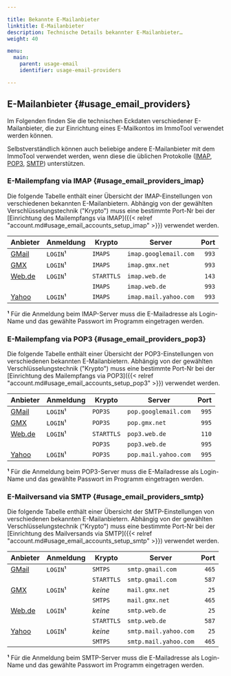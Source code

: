 ```yaml
---

title: Bekannte E-Mailanbieter
linktitle: E-Mailanbieter
description: Technische Details bekannter E-Mailanbieter…
weight: 40

menu:
  main:
    parent: usage-email
    identifier: usage-email-providers

---
```


## E-Mailanbieter {#usage_email_providers}

Im Folgenden finden Sie die technischen Eckdaten verschiedener E-Mailanbieter, die zur Einrichtung eines E-Mailkontos im ImmoTool verwendet werden können.

Selbstverständlich können auch beliebige andere E-Mailanbieter mit dem ImmoTool verwendet werden, wenn diese die üblichen Protokolle ([IMAP](http://de.wikipedia.org/wiki/Internet_Message_Access_Protocol), [POP3](http://de.wikipedia.org/wiki/Post_Office_Protocol), [SMTP](http://de.wikipedia.org/wiki/Simple_Mail_Transfer_Protocol)) unterstützen.


### E-Mailempfang via IMAP {#usage_email_providers_imap}

Die folgende Tabelle enthält einer Übersicht der IMAP-Einstellungen von verschiedenen bekannten E-Mailanbietern. Abhängig von der gewählten Verschlüsselungstechnik ("Krypto") muss eine bestimmte Port-Nr bei der [Einrichtung des Mailempfangs via IMAP]({{< relref "account.md#usage_email_accounts_setup_imap" >}}) verwendet werden.

| Anbieter | Anmeldung | Krypto     | Server                | Port  |
| -------- | --------- | ---------- | --------------------- | -----:|
| [GMail]  | `LOGIN`¹  | `IMAPS`    | `imap.googlemail.com` | `993` |
| [GMX]    | `LOGIN`¹  | `IMAPS`    | `imap.gmx.net`        | `993` |
| [Web.de] | `LOGIN`¹  | `STARTTLS` | `imap.web.de`         | `143` |
|          |           | `IMAPS`    | `imap.web.de`         | `993` |
| [Yahoo]  | `LOGIN`¹  | `IMAPS`    | `imap.mail.yahoo.com` | `993` |

**¹** Für die Anmeldung beim IMAP-Server muss die E-Mailadresse als Login-Name und das gewählte Passwort im Programm eingetragen werden.


### E-Mailempfang via POP3 {#usage_email_providers_pop3}

Die folgende Tabelle enthält einer Übersicht der POP3-Einstellungen von verschiedenen bekannten E-Mailanbietern. Abhängig von der gewählten Verschlüsselungstechnik ("Krypto") muss eine bestimmte Port-Nr bei der [Einrichtung des Mailempfangs via POP3]({{< relref "account.md#usage_email_accounts_setup_pop3" >}}) verwendet werden.

| Anbieter | Anmeldung | Krypto     | Server                | Port  |
| -------- | --------- | ---------- | --------------------- | -----:|
| [GMail]  | `LOGIN`¹  | `POP3S`    | `pop.googlemail.com`  | `995` |
| [GMX]    | `LOGIN`¹  | `POP3S`    | `pop.gmx.net`         | `995` |
| [Web.de] | `LOGIN`¹  | `STARTTLS` | `pop3.web.de`         | `110` |
|          |           | `POP3S`    | `pop3.web.de`         | `995` |
| [Yahoo]  | `LOGIN`¹  | `POP3S`    | `pop.mail.yahoo.com`  | `995` |

**¹** Für die Anmeldung beim POP3-Server muss die E-Mailadresse als Login-Name und das gewählte Passwort im Programm eingetragen werden.


### E-Mailversand via SMTP {#usage_email_providers_smtp}

Die folgende Tabelle enthält einer Übersicht der SMTP-Einstellungen von verschiedenen bekannten E-Mailanbietern. Abhängig von der gewählten Verschlüsselungstechnik ("Krypto") muss eine bestimmte Port-Nr bei der [Einrichtung des Mailversands via SMTP]({{< relref "account.md#usage_email_accounts_setup_smtp" >}}) verwendet werden.

| Anbieter | Anmeldung | Krypto     | Server                | Port  |
| -------- | --------- | ---------- | --------------------- | -----:|
| [GMail]  | `LOGIN`¹  | `SMTPS`    | `smtp.gmail.com`      | `465` |
|          |           | `STARTTLS` | `smtp.gmail.com`      | `587` |
| [GMX]    | `LOGIN`¹  | *keine*    | `mail.gmx.net`        | `25`  |
|          |           | `SMTPS`    | `mail.gmx.net`        | `465` |
| [Web.de] | `LOGIN`¹  | *keine*    | `smtp.web.de`         | `25`  |
|          |           | `STARTTLS` | `smtp.web.de`         | `587` |
| [Yahoo]  | `LOGIN`¹  | *keine*    | `smtp.mail.yahoo.com` | `25`  |
|          |           | `SMTPS`    | `smtp.mail.yahoo.com` | `465` |

**¹** Für die Anmeldung beim SMTP-Server muss die E-Mailadresse als Login-Name und das gewählte Passwort im Programm eingetragen werden.


[GMail]:  http://mail.google.com/
[GMX]:    http://www.gmx.net/
[Web.de]: http://web.de/
[Yahoo]:  http://yahoo.com/

